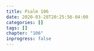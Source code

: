 ```yaml
---
title: Psalm 106
date: 2020-03-28T20:25:56-04:00
categories: []
tags: []
chapter: "106"
inprogress: false
---
```


